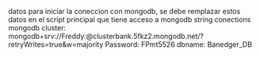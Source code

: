 datos para iniciar la coneccion con mongodb, se debe remplazar estos datos en el script principal que tiene acceso a mongodb
string conections mongodb cluster:
mongodb+srv://Freddy:<password>@clusterbank.5fkz2.mongodb.net/<dbname>?retryWrites=true&w=majority
Password: FPmt5526
dbname: Banedger_DB